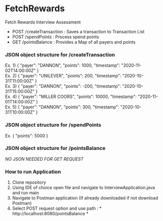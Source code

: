 # FetchRewards
Fetch Rewards Interview Assessment
 
* POST /createTransaction : Saves a transaction to Transaction List
* POST /spendPoints : Process spend points
* GET /pointsBalance : Provides a Map of all payers and points

### JSON object structure for /createTransaction ###
Ex. 1) { "payer": "DANNON", "points": 1000, "timestamp": "2020-11-02T14:00:00Z" }\
Ex. 2) { "payer": "UNILEVER", "points": 200, "timestamp": "2020-10-31T11:00:00Z" }\
Ex. 3) { "payer": "DANNON", "points": -200, "timestamp": "2020-10-31T15:00:00Z" }\
Ex. 4) { "payer": "MILLER COORS", "points": 10000, "timestamp": "2020-11-01T14:00:00Z" }\
Ex. 5) { "payer": "DANNON", "points": 300, "timestamp": "2020-10-31T10:00:00Z" }

### JSON object structure for /spendPoints ###
Ex. { "points": 5000 }


### JSON object structure for /pointsBalance ###
 *NO JSON NEEDED FOR GET REQUEST* 


### How to run Application ###
1. Clone repository
2. Using IDE of choice open file and navigate to InterviewApplication.java and run main
3. Navigate to Postman application (If already downloaded if not download Postman)
4. Select POST request option and use path : * http://localhost:8080/pointsBalance *

